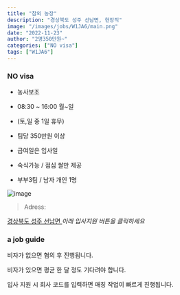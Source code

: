 ```yaml
---
title: "참외 농장"
description: "경상북도 성주 선남면, 현장직"
image: "/images/jobs/W1JA6/main.png"
date: "2022-11-23"
author: "2명350만원~"
categories: ["NO visa"]
tags: ["W1JA6"]
---
```


<!--### need a visa-->
### NO visa

* 농사보조

* 08:30 ~ 16:00 월~일
* (토,일 중 1일 휴무)
* 팀당 350만원 이상

* 급여일은 입사일
* 숙식가능 / 점심 쌀만 제공
* 부부3팀 / 남자 개인 1명

![image](/images/jobs/W1JA6/map.png)

> Adress:
<a target="_blank" rel="noopener noreferrer" href="https://map.naver.com/v5/search/%EA%B2%BD%EC%83%81%EB%B6%81%EB%8F%84%20%EC%84%B1%EC%A3%BC/address/14280393.673334364,4289505.668307874,%EA%B2%BD%EC%83%81%EB%B6%81%EB%8F%84%20%EC%84%B1%EC%A3%BC%EA%B5%B0,adm?c=14243980.3056672,4289130.0770965,10,0,0,0,dh&isCorrectAnswer=true">
    경상북도 성주 선남면
</a>
<!--
경북 성주 성남면	
30만원	
성주참외 담당자	
010-5464-2265	
-->
<cite>아래 입사지원 버튼을 클릭하세요</cite>

### a job guide
비자가 없으면 협의 후 진행됩니다.

비자가 있으면 평균 한 달 정도 기다려야 합니다.

입사 지원 시 회사 코드를 입력하면 매칭 작업이 빠르게 진행됩니다.